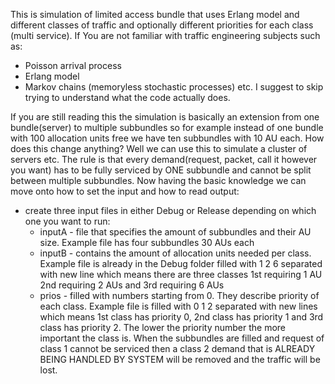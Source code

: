 This is simulation of limited access bundle that uses Erlang model and different classes of traffic and optionally different priorities for each class (multi service). If You are not familiar with traffic engineering subjects such as:
- Poisson arrival process
- Erlang model
- Markov chains (memoryless stochastic processes)
etc.
I suggest to skip trying to understand what the code actually does.

If you are still reading this the simulation is basically an extension from one bundle(server) to multiple subbundles so for example instead of one bundle with 100 allocation units free we have ten subbundles with 10 AU each. How does this change anything? Well we can use this to simulate a cluster of servers etc. The rule is that every demand(request, packet, call it however you want) has to be fully serviced by ONE subbundle and cannot be split between multiple subbundles.
Now having the basic knowledge we can move onto how to set the input and how to read output:
- create three input files in either Debug or Release depending on which one you want to run: 
  - inputA - file that specifies the amount of subbundles and their AU size. Example file has four subbundles 30 AUs each
  - inputB - contains the amount of allocation units needed per class. Example file is already in the Debug folder filled with 1 2 6 separated with new line which means there are three classes 1st requiring 1 AU 2nd requiring 2 AUs and 3rd requiring 6 AUs 
  - prios - filled with numbers starting from 0. They describe priority of each class. Example file is filled with 0 1 2 separated with new lines which means 1st class has priority 0, 2nd class has priority 1 and 3rd class has priority 2. The lower the priority number the more important the class is. When the subbundles are filled and request of class 1 cannot be serviced then a class 2 demand that is ALREADY BEING HANDLED BY SYSTEM will be removed and the traffic will be lost.
